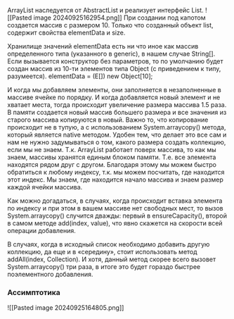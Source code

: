 ArrayList наследуется от AbstractList и реализует интерфейс List.
![[Pasted image 20240925162954.png]]
При создании под капотом создается массив с размером 10. 
Только что созданный объект list, содержит свойства elementData и size.

Хранилище значений elementData есть ни что иное как массив определенного типа (указанного в generic), в нашем случае String[]. Если вызывается конструктор без параметров, то по умолчанию будет создан массив из 10-ти элементов типа Object (с приведением к типу, разумеется).
elementData = (E[]) new Object[10];

И когда мы добавляем элементы, они заполняется в незаполненные в массиве ячейке по порядку. И когда добавляется новый элемент и не хватает места, тогда происходит увеличение размера массива 1.5 раза. В памяти создается новый массив большего размера и все значения из старого массива копируются в новый. Важно то, что копирование происходит не в тупую, а с использованием System.arraycopy() метода, который является native методом. Удобен тем, что делает это все сам и нам не нужно задумываться о том, какого размера создать коллекцию, если мы не знаем.
Т.к. ArrayList работает поверх массива, то как мы знаем, массивы хранятся единым блоком памяти. Т.е. все элемента находятся рядом друг с другом. Благодаря этому мы можем быстро обратиться к любому индексу, т.к. мы можем посчитать, где находится этот индекс. Мы знаем, где находится начало массива и знаем размер каждой ячейки массива. 

Как можно догадаться, в случаях, когда происходит вставка элемента по индексу и при этом в вашем массиве нет свободных мест, то вызов System.arraycopy() случится дважды: первый в ensureCapacity(), второй в самом методе add(index, value), что явно скажется на скорости всей операции добавления.

В случаях, когда в исходный список необходимо добавить другую коллекцию, да еще и в «середину», стоит использовать метод addAll(index, Collection). И хотя, данный метод скорее всего вызовет System.arraycopy() три раза, в итоге это будет гораздо быстрее поэлементного добавления.

### Ассимптотика
![[Pasted image 20240925164805.png]]
